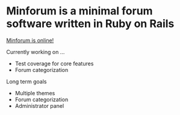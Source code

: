 Minforum is a minimal forum software written in Ruby on Rails
=============================================================

[Minforum is online!](http://minforum.heroku.com/)

Currently working on ...
- Test coverage for core features
- Forum categorization

Long term goals
- Multiple themes
- Forum categorization
- Administrator panel

<!-- todo: username placeholders must chnage -->